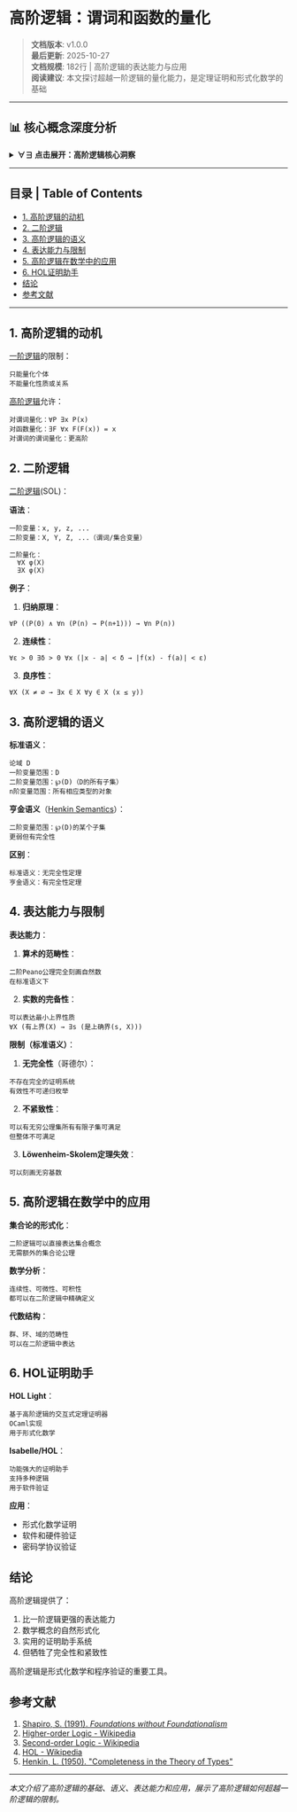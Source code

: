 # 高阶逻辑：谓词和函数的量化

> **文档版本**: v1.0.0  
> **最后更新**: 2025-10-27  
> **文档规模**: 182行 | 高阶逻辑的表达能力与应用  
> **阅读建议**: 本文探讨超越一阶逻辑的量化能力，是定理证明和形式化数学的基础

---

## 📊 核心概念深度分析

<details>
<summary><b>∀∃ 点击展开：高阶逻辑核心洞察</b></summary>

**终极洞察**: 高阶逻辑（HOL）：对谓词/函数量化。二阶逻辑（SOL）：∀P ∃x P(x)，可表达归纳原理、连续性。标准语义vs亨金语义：标准（完整幂集）不完全，亨金（受限）完全但弱。表达能力：①可定义自然数（Dedekind）②可定义连续性（ε-δ）③可定义可数性/不可数性。限制：①不完全性（Gödel扩展）②半可判定性③计算复杂性高。高阶定理证明：HOL Light（John Harrison）、Isabelle/HOL、Coq（CoC含HOL）、Lean。应用：形式化数学（Flyspeck几何定理、seL4微内核验证）、编译器正确性（CompCert）。关键洞察：表达力↑↔自动化↓，HOL牺牲完全性换表达力。未来：自动化HOL证明、神经定理证明。

</details>

---

## 目录 | Table of Contents

- [1. 高阶逻辑的动机](#1-高阶逻辑的动机)
- [2. 二阶逻辑](#2-二阶逻辑)
- [3. 高阶逻辑的语义](#3-高阶逻辑的语义)
- [4. 表达能力与限制](#4-表达能力与限制)
- [5. 高阶逻辑在数学中的应用](#5-高阶逻辑在数学中的应用)
- [6. HOL证明助手](#6-hol证明助手)
- [结论](#结论)
- [参考文献](#参考文献)

---

## 1. 高阶逻辑的动机

[一阶逻辑](https://en.wikipedia.org/wiki/First-order_logic)的限制：
```
只能量化个体
不能量化性质或关系
```

[高阶逻辑](https://en.wikipedia.org/wiki/Higher-order_logic)允许：
```
对谓词量化：∀P ∃x P(x)
对函数量化：∃F ∀x F(F(x)) = x
对谓词的谓词量化：更高阶
```

## 2. 二阶逻辑

[二阶逻辑](https://en.wikipedia.org/wiki/Second-order_logic)(SOL)：

**语法**：
```
一阶变量：x, y, z, ...
二阶变量：X, Y, Z, ...（谓词/集合变量）

二阶量化：
  ∀X φ(X)
  ∃X φ(X)
```

**例子**：

1. **归纳原理**：
```
∀P ((P(0) ∧ ∀n (P(n) → P(n+1))) → ∀n P(n))
```

2. **连续性**：
```
∀ε > 0 ∃δ > 0 ∀x (|x - a| < δ → |f(x) - f(a)| < ε)
```

3. **良序性**：
```
∀X (X ≠ ∅ → ∃x ∈ X ∀y ∈ X (x ≤ y))
```

## 3. 高阶逻辑的语义

**标准语义**：
```
论域 D
一阶变量范围：D
二阶变量范围：℘(D)（D的所有子集）
n阶变量范围：所有相应类型的对象
```

**亨金语义**（[Henkin Semantics](https://en.wikipedia.org/wiki/Leon_Henkin)）：
```
二阶变量范围：℘(D)的某个子集
更弱但有完全性
```

**区别**：
```
标准语义：无完全性定理
亨金语义：有完全性定理
```

## 4. 表达能力与限制

**表达能力**：

1. **算术的范畴性**：
```
二阶Peano公理完全刻画自然数
在标准语义下
```

2. **实数的完备性**：
```
可以表达最小上界性质
∀X (有上界(X) → ∃s (是上确界(s, X)))
```

**限制（标准语义）**：

1. **无完全性**（哥德尔）：
```
不存在完全的证明系统
有效性不可递归枚举
```

2. **不紧致性**：
```
可以有无穷公理集所有有限子集可满足
但整体不可满足
```

3. **Löwenheim-Skolem定理失效**：
```
可以刻画无穷基数
```

## 5. 高阶逻辑在数学中的应用

**集合论的形式化**：
```
二阶逻辑可以直接表达集合概念
无需额外的集合论公理
```

**数学分析**：
```
连续性、可微性、可积性
都可以在二阶逻辑中精确定义
```

**代数结构**：
```
群、环、域的范畴性
可以在二阶逻辑中表达
```

## 6. HOL证明助手

**HOL Light**：
```
基于高阶逻辑的交互式定理证明器
OCaml实现
用于形式化数学
```

**Isabelle/HOL**：
```
功能强大的证明助手
支持多种逻辑
用于软件验证
```

**应用**：
- 形式化数学证明
- 软件和硬件验证
- 密码学协议验证

## 结论

高阶逻辑提供了：
1. 比一阶逻辑更强的表达能力
2. 数学概念的自然形式化
3. 实用的证明助手系统
4. 但牺牲了完全性和紧致性

高阶逻辑是形式化数学和程序验证的重要工具。

## 参考文献

1. [Shapiro, S. (1991). *Foundations without Foundationalism*](https://en.wikipedia.org/wiki/Second-order_logic)
2. [Higher-order Logic - Wikipedia](https://en.wikipedia.org/wiki/Higher-order_logic)
3. [Second-order Logic - Wikipedia](https://en.wikipedia.org/wiki/Second-order_logic)
4. [HOL - Wikipedia](https://en.wikipedia.org/wiki/HOL_(proof_assistant))
5. [Henkin, L. (1950). "Completeness in the Theory of Types"](https://en.wikipedia.org/wiki/Leon_Henkin)

---

*本文介绍了高阶逻辑的基础、语义、表达能力和应用，展示了高阶逻辑如何超越一阶逻辑的限制。*

